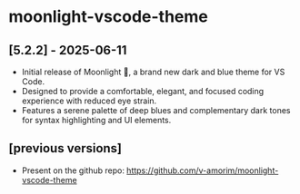 # moonlight-vscode-theme

## [5.2.2] - 2025-06-11

- Initial release of Moonlight 🌌, a brand new dark and blue theme for VS Code.
- Designed to provide a comfortable, elegant, and focused coding experience with reduced eye strain.
- Features a serene palette of deep blues and complementary dark tones for syntax highlighting and UI elements.

## [previous versions]

- Present on the github repo: https://github.com/v-amorim/moonlight-vscode-theme
